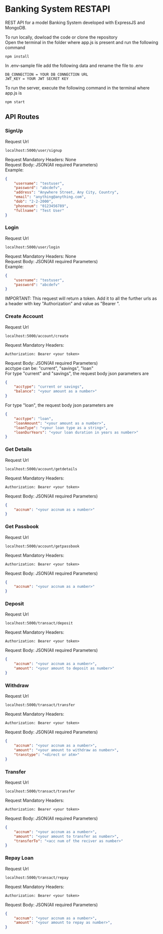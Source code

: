 # Banking System RESTAPI

REST API for a model Banking System developed with ExpressJS and MongoDB.

To run locally, dowload the code or clone the repository  
Open the terminal in the folder where app.js is present and run the following command
```
npm install
```

In .env-sample file add the following data and rename the file to .env
```
DB_CONNECTION = YOUR DB CONNECTION URL
JWT_KEY = YOUR JWT SECRET KEY
```

To run the server, execute the following command in the terminal where app.js is
```
npm start
```

## API Routes

### SignUp
Request Url 
```
localhost:5000/user/signup
```
Request Mandatory Headers: None  
Request Body: JSON(All required Parameters)  
Example:
```json
{
    "username": "testuser",
    "password": "abcdefv",
    "address": "Anywhere Street, Any City, Country",
    "email": "anything@anything.com",
    "dob": "2-2-2000",
    "phonenum": "0123456789",
    "fullname": "Test User"
}
```

### Login
Request Url 
```
localhost:5000/user/login
```
Request Mandatory Headers: None  
Request Body: JSON(All required Parameters)  
Example:
```json
{
    "username": "testuser",
    "password": "abcdefv"
}
```

IMPORTANT: This request will return a token. Add it to all the further urls as a header with key "Authorization" and value as "Bearer <token>".  

### Create Account
Request Url 
```
localhost:5000/account/create
```
Request Mandatory Headers: 
```
Authorization: Bearer <your token>
```

Request Body: JSON(All required Parameters)  
acctype can be: "current", "savings", "loan"  
For type "current" and "savings", the request body json parameters are
```json
{
    "acctype": "current or savings",
    "balance": "<your amount as a number>"
}
```
For type "loan", the request body json parameters are
```json
{
    "acctype": "loan",
    "loanAmount": "<your amount as a number>",
    "loanType": "<your loan type as a string>",
    "loanDurYears": "<your loan duration in years as number>"
}
```
### Get Details
Request Url 
```
localhost:5000/account/getdetails
```
Request Mandatory Headers: 
```
Authorization: Bearer <your token>
```

Request Body: JSON(All required Parameters)  
```json
{
    "accnum": "<your accnum as a number>"
}
```

### Get Passbook
Request Url 
```
localhost:5000/account/getpassbook
```
Request Mandatory Headers: 
```
Authorization: Bearer <your token>
```

Request Body: JSON(All required Parameters)  
```json
{
    "accnum": "<your accnum as a number>"
}
```

### Deposit
Request Url 
```
localhost:5000/transact/deposit
```
Request Mandatory Headers: 
```
Authorization: Bearer <your token>
```

Request Body: JSON(All required Parameters)  
```json
{
    "accnum": "<your accnum as a number>",
    "amount": "<your amount to deposit as number>"
}
```

### Withdraw
Request Url 
```
localhost:5000/transact/transfer
```
Request Mandatory Headers: 
```
Authorization: Bearer <your token>
```

Request Body: JSON(All required Parameters)  
```json
{
    "accnum": "<your accnum as a number>",
    "amount": "<your amount to withdraw as number>",
    "transtype": "<direct or atm>"
}
```

### Transfer
Request Url 
```
localhost:5000/transact/transfer
```
Request Mandatory Headers: 
```
Authorization: Bearer <your token>
```

Request Body: JSON(All required Parameters)  
```json
{
    "accnum": "<your accnum as a number>",
    "amount": "<your amount to transfer as number>",
    "transferTo": "<acc num of the reciver as number>"
}
```

### Repay Loan
Request Url 
```
localhost:5000/transact/repay
```
Request Mandatory Headers: 
```
Authorization: Bearer <your token>
```

Request Body: JSON(All required Parameters)  
```json
{
    "accnum": "<your accnum as a number>",
    "amount": "<your amount to repay as number>",
}
```
